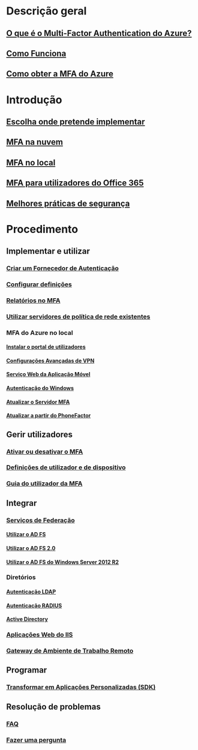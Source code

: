 # Descrição geral
## [O que é o Multi-Factor Authentication do Azure?](multi-factor-authentication.md)
## [Como Funciona](multi-factor-authentication-how-it-works.md)
## [Como obter a MFA do Azure](multi-factor-authentication-versions-plans.md)

# Introdução
## [Escolha onde pretende implementar](multi-factor-authentication-get-started.md)
## [MFA na nuvem](multi-factor-authentication-get-started-cloud.md)
## [MFA no local](multi-factor-authentication-get-started-server.md)
## [MFA para utilizadores do Office 365](https://support.office.com/article/Set-up-multi-factor-authentication-for-Office-365-users-8f0454b2-f51a-4d9c-bcde-2c48e41621c6)
## [Melhores práticas de segurança](multi-factor-authentication-security-best-practices.md)

# Procedimento
## Implementar e utilizar
### [Criar um Fornecedor de Autenticação](multi-factor-authentication-get-started-auth-provider.md)
### [Configurar definições](multi-factor-authentication-whats-next.md)
### [Relatórios no MFA](multi-factor-authentication-manage-reports.md)
### [Utilizar servidores de política de rede existentes](multi-factor-authentication-nps-extension.md)
### MFA do Azure no local
#### [Instalar o portal de utilizadores](multi-factor-authentication-get-started-portal.md)
#### [Configurações Avançadas de VPN](multi-factor-authentication-advanced-vpn-configurations.md)
#### [Serviço Web da Aplicação Móvel](multi-factor-authentication-get-started-server-webservice.md)
#### [Autenticação do Windows](multi-factor-authentication-get-started-server-windows.md)
#### [Atualizar o Servidor MFA](multi-factor-authentication-server-upgrade.md)
#### [Atualizar a partir do PhoneFactor](multi-factor-authentication-get-started-server-upgrade.md)

## Gerir utilizadores
### [Ativar ou desativar o MFA](multi-factor-authentication-get-started-user-states.md)
### [Definições de utilizador e de dispositivo](multi-factor-authentication-manage-users-and-devices.md)
### [Guia do utilizador da MFA](./end-user/multi-factor-authentication-end-user.md)

## Integrar
### [Serviços de Federação](multi-factor-authentication-get-started-adfs.md)
#### [Utilizar o AD FS](multi-factor-authentication-get-started-adfs-cloud.md)
#### [Utilizar o AD FS 2.0](multi-factor-authentication-get-started-adfs-adfs2.md)
#### [Utilizar o AD FS do Windows Server 2012 R2](multi-factor-authentication-get-started-adfs-w2k12.md)
### Diretórios
#### [Autenticação LDAP](multi-factor-authentication-get-started-server-ldap.md)
#### [Autenticação RADIUS](multi-factor-authentication-get-started-server-radius.md)
#### [Active Directory](multi-factor-authentication-get-started-server-dirint.md)
### [Aplicações Web do IIS](multi-factor-authentication-get-started-server-iis.md)
### [Gateway de Ambiente de Trabalho Remoto](multi-factor-authentication-get-started-server-rdg.md)

## Programar
### [Transformar em Aplicações Personalizadas (SDK)](multi-factor-authentication-sdk.md)

## Resolução de problemas
### [FAQ](multi-factor-authentication-faq.md)
### [Fazer uma pergunta](https://social.msdn.microsoft.com/Forums/newthread?category=windowsazureplatform&forum=windowsazureactiveauthentication&prof=required)
